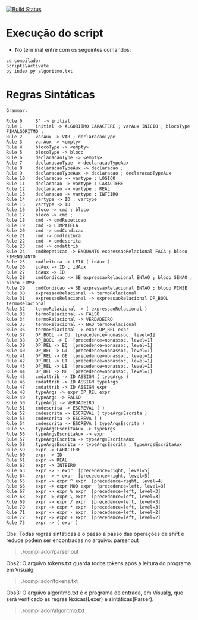 [![Build Status](https://travis-ci.com/joaomota59/compiladorLexicoSintaticoSematinco.svg?branch=main)](https://travis-ci.com/joaomota59/compiladorLexicoSintaticoSematinco)
# Execução do script
* No terminal entre com os seguintes comandos:
``` shell
cd compilador
Scripts\activate
py index.py algoritmo.txt
```
# Regras Sintáticas
```
Grammar:

Rule 0     S' -> initial
Rule 1     initial -> ALGORITMO CARACTERE ; varAux INICIO ; blocoType FIMALGORITMO ;
Rule 2     varAux -> VAR ; declaracaoType
Rule 3     varAux -> <empty>
Rule 4     blocoType -> <empty>
Rule 5     blocoType -> bloco
Rule 6     declaracaoType -> <empty>
Rule 7     declaracaoType -> declaracaoTypeAux
Rule 8     declaracaoTypeAux -> declaracao ;
Rule 9     declaracaoTypeAux -> declaracao ; declaracaoTypeAux
Rule 10    declaracao -> vartype : LOGICO
Rule 11    declaracao -> vartype : CARACTERE
Rule 12    declaracao -> vartype : REAL
Rule 13    declaracao -> vartype : INTEIRO
Rule 14    vartype -> ID , vartype
Rule 15    vartype -> ID
Rule 16    bloco -> cmd ; bloco
Rule 17    bloco -> cmd ;
Rule 18    cmd -> cmdRepeticao
Rule 19    cmd -> LIMPATELA
Rule 20    cmd -> cmdCondicao
Rule 21    cmd -> cmdleitura
Rule 22    cmd -> cmdescrita
Rule 23    cmd -> cmdattrib
Rule 24    cmdRepeticao -> ENQUANTO expressaoRelacional FACA ; bloco FIMENQUANTO
Rule 25    cmdleitura -> LEIA ( idAux )
Rule 26    idAux -> ID , idAux
Rule 27    idAux -> ID
Rule 28    cmdCondicao -> SE expressaoRelacional ENTAO ; bloco SENAO ; bloco FIMSE
Rule 29    cmdCondicao -> SE expressaoRelacional ENTAO ; bloco FIMSE
Rule 30    expressaoRelacional -> termoRelacional
Rule 31    expressaoRelacional -> expressaoRelacional OP_BOOL termoRelacional
Rule 32    termoRelacional -> ( expressaoRelacional )
Rule 33    termoRelacional -> FALSO
Rule 34    termoRelacional -> VERDADEIRO
Rule 35    termoRelacional -> NAO termoRelacional
Rule 36    termoRelacional -> expr OP_REL expr
Rule 37    OP_BOOL -> OU  [precedence=nonassoc, level=1]
Rule 38    OP_BOOL -> E  [precedence=nonassoc, level=1]
Rule 39    OP_REL -> EQ  [precedence=nonassoc, level=1]
Rule 40    OP_REL -> GT  [precedence=nonassoc, level=1]
Rule 41    OP_REL -> GE  [precedence=nonassoc, level=1]
Rule 42    OP_REL -> LT  [precedence=nonassoc, level=1]
Rule 43    OP_REL -> LE  [precedence=nonassoc, level=1]
Rule 44    OP_REL -> NE  [precedence=nonassoc, level=1]
Rule 45    cmdattrib -> ID ASSIGN ( typeArgs )
Rule 46    cmdattrib -> ID ASSIGN typeArgs
Rule 47    cmdattrib -> ID ASSIGN expr
Rule 48    typeArgs -> expr OP_REL expr
Rule 49    typeArgs -> FALSO
Rule 50    typeArgs -> VERDADEIRO
Rule 51    cmdescrita -> ESCREVAL ( )
Rule 52    cmdescrita -> ESCREVAL ( typeArgsEscrita )
Rule 53    cmdescrita -> ESCREVA ( )
Rule 54    cmdescrita -> ESCREVA ( typeArgsEscrita )
Rule 55    typeArgsEscritaAux -> typeArgs
Rule 56    typeArgsEscritaAux -> expr
Rule 57    typeArgsEscrita -> typeArgsEscritaAux
Rule 58    typeArgsEscrita -> typeArgsEscrita , typeArgsEscritaAux
Rule 59    expr -> CARACTERE
Rule 60    expr -> ID
Rule 61    expr -> REAL
Rule 62    expr -> INTEIRO
Rule 63    expr -> - expr  [precedence=right, level=5]
Rule 64    expr -> + expr  [precedence=right, level=5]
Rule 65    expr -> expr ^ expr  [precedence=right, level=4]
Rule 66    expr -> expr MOD expr  [precedence=left, level=3]
Rule 67    expr -> expr % expr  [precedence=left, level=3]
Rule 68    expr -> expr \ expr  [precedence=left, level=3]
Rule 69    expr -> expr / expr  [precedence=left, level=3]
Rule 70    expr -> expr * expr  [precedence=left, level=3]
Rule 71    expr -> expr - expr  [precedence=left, level=2]
Rule 72    expr -> expr + expr  [precedence=left, level=2]
Rule 73    expr -> ( expr )
```


Obs: Todas regras sintáticas e o passo a passo das operações de shift e reduce podem ser encontradas no arquivo: parser.out 
> ./compilador/parser.out

Obs2: O arquivo tokens.txt guarda todos tokens após a leitura do programa em Visualg.
> ./compilador/tokens.txt

Obs3: O arquivo algoritmo.txt é o programa de entrada, em Visualg, que será verificado as regras léxicas(Lexer) e sintáticas(Parser).
> ./compilador/algoritmo.txt
